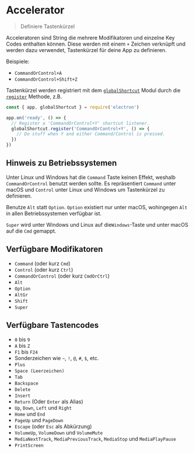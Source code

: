 # Accelerator

> Definiere Tastenkürzel

Acceleratoren sind String die mehrere Modifikatoren und einzelne Key Codes enthalten können. Diese werden mit einem `+` Zeichen verknüpft und werden dazu verwendet, Tastenkürzel für deine App zu definieren.

Beispiele:

* `CommandOrControl+A`
* `CommandOrControl+Shift+Z`

Tastenkürzel werden registriert mit dem [`globalShortcut`](global-shortcut.md) Modul durch die [`register`](global-shortcut.md#globalshortcutregisteraccelerator-callback) Methode, z.B.

```javascript
const { app, globalShortcut } = require('electron')

app.on('ready', () => {
  // Register a 'CommandOrControl+Y' shortcut listener.
  globalShortcut.register('CommandOrControl+Y', () => {
    // Do stuff when Y and either Command/Control is pressed.
  })
})
```

## Hinweis zu Betriebssystemen

Unter Linux und Windows hat die `Command` Taste keinen Effekt, weshalb `CommandOrControl` benutzt werden sollte. Es repräsentiert `Command` unter macOS und `Control` unter Linux und Windows um Tastenkürzel zu definieren.

Benutze `Alt` statt `Option`. `Option` existiert nur unter macOS, wohingegen `Alt` in allen Betriebssystemen verfügbar ist.

`Super` wird unter Windows und Linux auf die`Windows`-Taste und unter macOS auf die `Cmd` gemappt.

## Verfügbare Modifikatoren

* `Command` (oder kurz `Cmd`)
* `Control` (oder kurz `Ctrl`)
* `CommandOrControl` (oder kurz `CmdOrCtrl`)
* `Alt`
* `Option`
* `AltGr`
* `Shift`
* `Super`

## Verfügbare Tastencodes

* `0` bis `9`
* `A` bis `Z`
* `F1` bis `F24`
* Sonderzeichen wie `~`, `!`, `@`, `#`, `$`, etc.
* `Plus`
* `Space (Leerzeichen)`
* `Tab`
* `Backspace`
* `Delete`
* `Insert`
* `Return` (Oder `Enter` als Alias)
* `Up`, `Down`, `Left` und `Right`
* `Home` und `End`
* `PageUp` und `PageDown`
* `Escape` (oder `Esc` als Abkürzung)
* `VolumeUp`, `VolumeDown` und `VolumeMute`
* `MediaNextTrack`, `MediaPreviousTrack`, `MediaStop` und `MediaPlayPause`
* `PrintScreen`